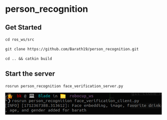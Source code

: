 # person_recognition

## Get Started

`cd ros_ws/src`

`git clone https://github.com/Barath19/person_recognition.git`

`cd .. && catkin build`

## Start the server

`rosrun person_recognition face_verification_server.py`


![barath](https://github.com/Barath19/person_recognition/blob/main/assets/barath.png)